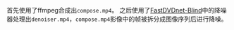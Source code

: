 首先使用了ffmpeg合成出`compose.mp4`。
之后使用了[FastDVDnet-Blind](https://github.com/Forsworns/FastDVDnet-Blind)中的降噪器处理出`denoiser.mp4`，`compose.mp4`影像中的帧被拆分成图像序列后进行降噪。
